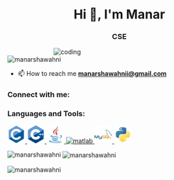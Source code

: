 <h1 align="center">Hi 👋, I'm Manar</h1>
<h3 align="center">CSE</h3>
<img align="right" alt="coding" width="400" src="https://media1.tenor.com/m/w3APLkMuTX0AAAAC/computer-work.gif">

<p align="left"> <img src="https://komarev.com/ghpvc/?username=manarshawahni&label=Profile%20views&color=0e75b6&style=flat" alt="manarshawahni" /> </p>

- 📫 How to reach me **manarshawahnii@gmail.com**

<h3 align="left">Connect with me:</h3>
<p align="left">
</p>

<h3 align="left">Languages and Tools:</h3>
<p align="left"> <a href="https://www.cprogramming.com/" target="_blank" rel="noreferrer"> <img src="https://raw.githubusercontent.com/devicons/devicon/master/icons/c/c-original.svg" alt="c" width="40" height="40"/> </a> <a href="https://www.w3schools.com/cpp/" target="_blank" rel="noreferrer"> <img src="https://raw.githubusercontent.com/devicons/devicon/master/icons/cplusplus/cplusplus-original.svg" alt="cplusplus" width="40" height="40"/> </a> <a href="https://www.java.com" target="_blank" rel="noreferrer"> <img src="https://raw.githubusercontent.com/devicons/devicon/master/icons/java/java-original.svg" alt="java" width="40" height="40"/> </a> <a href="https://www.mathworks.com/" target="_blank" rel="noreferrer"> <img src="https://upload.wikimedia.org/wikipedia/commons/2/21/Matlab_Logo.png" alt="matlab" width="40" height="40"/> </a> <a href="https://www.mysql.com/" target="_blank" rel="noreferrer"> <img src="https://raw.githubusercontent.com/devicons/devicon/master/icons/mysql/mysql-original-wordmark.svg" alt="mysql" width="40" height="40"/> </a> <a href="https://www.python.org" target="_blank" rel="noreferrer"> <img src="https://raw.githubusercontent.com/devicons/devicon/master/icons/python/python-original.svg" alt="python" width="40" height="40"/> </a> </p>

<p><img align="left" src="https://github-readme-stats.vercel.app/api/top-langs?username=manarshawahni&show_icons=true&locale=en&layout=compact" alt="manarshawahni" /></p>

<p>&nbsp;<img align="center" src="https://github-readme-stats.vercel.app/api?username=manarshawahni&show_icons=true&locale=en" alt="manarshawahni" /></p>

<p><img align="center" src="https://github-readme-streak-stats.herokuapp.com/?user=manarshawahni&" alt="manarshawahni" /></p>
